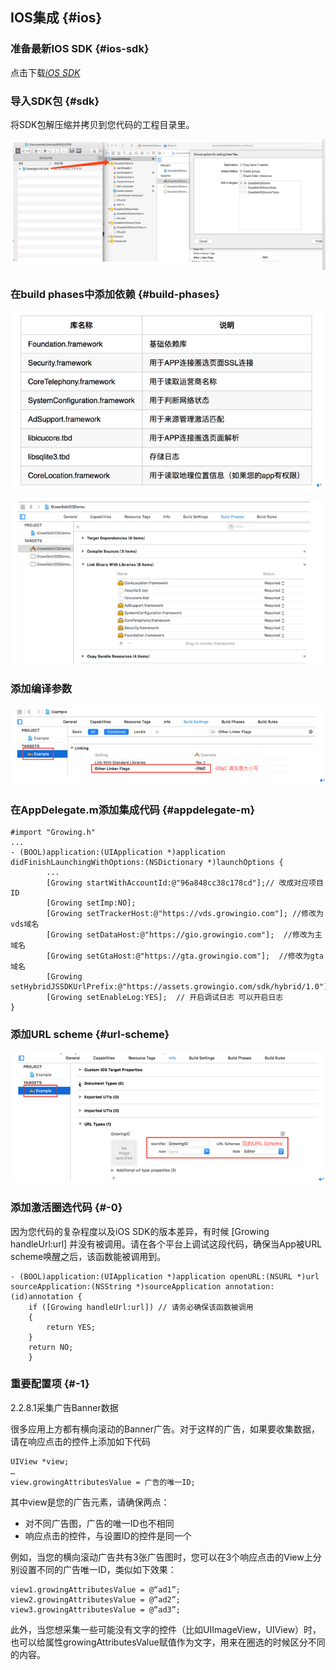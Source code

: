 ## IOS集成 {#ios}

### **准备最新IOS SDK** {#ios-sdk}

点击下载[_iOS SDK_](http://assets.growingio.com/sdk/GrowingIO-iOS-SDK-2.3.1.zip)

### **导入SDK包** {#sdk}

将SDK包解压缩并拷贝到您代码的工程目录里。

![](/images/ios_jicheng/import_sdk.png)

### **在build phases中添加依赖** {#build-phases}

![](/images/ios_jicheng/tianjiayilai.png)

![](/images/ios_jicheng/tianjiayilai_2.png)


### **添加编译参数**

![](/images/ios_jicheng/tianjiabianyicanshu.png)



### **在AppDelegate.m添加集成代码** {#appdelegate-m}

```
#import "Growing.h"
...
- (BOOL)application:(UIApplication *)application didFinishLaunchingWithOptions:(NSDictionary *)launchOptions {
        ...
        [Growing startWithAccountId:@"96a848cc38c178cd"];// 改成对应项目ID
        [Growing setImp:NO];
        [Growing setTrackerHost:@"https://vds.growingio.com"]; //修改为vds域名
        [Growing setDataHost:@"https://gio.growingio.com"];  //修改为主域名
        [Growing setGtaHost:@"https://gta.growingio.com"];  //修改为gta域名
        [Growing setHybridJSSDKUrlPrefix:@"https://assets.growingio.com/sdk/hybrid/1.0"];
        [Growing setEnableLog:YES];  // 开启调试日志 可以开启日志
}
```

### **添加URL scheme** {#url-scheme}

![](/images/ios_jicheng/tianjia_scheme.png)

### **添加激活圈选代码** {#-0}

因为您代码的复杂程度以及iOS SDK的版本差异，有时候 \[Growing handleUrl:url\] 并没有被调用。请在各个平台上调试这段代码，确保当App被URL scheme唤醒之后，该函数能被调用到。

```
- (BOOL)application:(UIApplication *)application openURL:(NSURL *)url sourceApplication:(NSString *)sourceApplication annotation:(id)annotation {
    if ([Growing handleUrl:url]) // 请务必确保该函数被调用
    {
        return YES;
    }
    return NO;
    }
```

### **重要配置项** {#-1}

2.2.8.1采集广告Banner数据

很多应用上方都有横向滚动的Banner广告。对于这样的广告，如果要收集数据，请在响应点击的控件上添加如下代码

```
UIView *view;
…
view.growingAttributesValue = 广告的唯一ID;
```

其中view是您的广告元素，请确保两点：

* 对不同广告图，广告的唯一ID也不相同
* 响应点击的控件，与设置ID的控件是同一个

例如，当您的横向滚动广告共有3张广告图时，您可以在3个响应点击的View上分别设置不同的广告唯一ID，类似如下效果：

```
view1.growingAttributesValue = @“ad1”;
view2.growingAttributesValue = @“ad2”;
view3.growingAttributesValue = @“ad3”;
```

此外，当您想采集一些可能没有文字的控件（比如UIImageView，UIView）时，也可以给属性growingAttributesValue赋值作为文字，用来在圈选的时候区分不同的内容。

